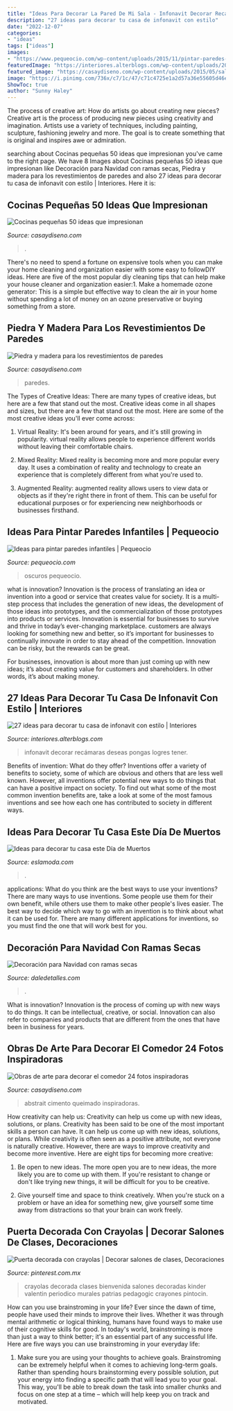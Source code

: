 ```yaml
---
title: "Ideas Para Decorar La Pared De Mi Sala - Infonavit Decorar Recámaras Deseas Pongas Logres Tener"
description: "27 ideas para decorar tu casa de infonavit con estilo"
date: "2022-12-07"
categories:
- "ideas"
tags: ["ideas"]
images:
- "https://www.pequeocio.com/wp-content/uploads/2015/11/pintar-paredes-2.jpg"
featuredImage: "https://interiores.alterblogs.com/wp-content/uploads/2017/01/27-ideas-para-decorar-tu-casa-de-infonavit-con-estilo-22.jpg"
featured_image: "https://casaydiseno.com/wp-content/uploads/2015/05/salon-moderno-pared-negra.jpg"
image: "https://i.pinimg.com/736x/c7/1c/47/c71c4725e1a2d57a36e55605d46eaf1d--material.jpg"
ShowToc: true
author: "Sunny Haley"
---
```



The process of creative art: How do artists go about creating new pieces?
Creative art is the process of producing new pieces using creativity and imagination. Artists use a variety of techniques, including painting, sculpture, fashioning jewelry and more. The goal is to create something that is original and inspires awe or admiration.

	

		
searching about Cocinas pequeñas 50 ideas que impresionan you've came to the right page. We have 8 Images about Cocinas pequeñas 50 ideas que impresionan like Decoración para Navidad con ramas secas, Piedra y madera para los revestimientos de paredes and also 27 ideas para decorar tu casa de infonavit con estilo | Interiores. Here it is:
		
    
## Cocinas Pequeñas 50 Ideas Que Impresionan

<img loading=lazy src="https://casaydiseno.com/wp-content/uploads/2015/07/cocinas-pequenas-modernas-barra-sillas-altas.jpeg" onerror="this.onerror=null;this.src='https://tse1.mm.bing.net/th?id=OIP.na7bwAYQxUhMnwCBScZbXQHaJ3&amp;pid=15.1';" alt="Cocinas pequeñas 50 ideas que impresionan">

_Source: casaydiseno.com_

>. 

	

There's no need to spend a fortune on expensive tools when you can make your home cleaning and organization easier with some easy to followDIY ideas. Here are five of the most popular diy cleaning tips that can help make your house cleaner and organization easier:1. Make a homemade ozone generator: This is a simple but effective way to clean the air in your home without spending a lot of money on an ozone preservative or buying something from a store.

    
## Piedra Y Madera Para Los Revestimientos De Paredes

<img loading=lazy src="https://casaydiseno.com/wp-content/uploads/2015/05/salon-moderno-pared-negra.jpg" onerror="this.onerror=null;this.src='https://tse1.mm.bing.net/th?id=OIP.uqJEqDcP9_E3u0ikmOhcPQHaE7&amp;pid=15.1';" alt="Piedra y madera para los revestimientos de paredes">

_Source: casaydiseno.com_

>paredes. 

	

The Types of Creative Ideas: There are many types of creative ideas, but here are a few that stand out the most.
Creative ideas come in all shapes and sizes, but there are a few that stand out the most. Here are some of the most creative ideas you'll ever come across:
1. Virtual Reality: It's been around for years, and it's still growing in popularity. virtual reality allows people to experience different worlds without leaving their comfortable chairs.

2. Mixed Reality: Mixed reality is becoming more and more popular every day. It uses a combination of reality and technology to create an experience that is completely different from what you're used to.

3. Augmented Reality: augmented reality allows users to view data or objects as if they're right there in front of them. This can be useful for educational purposes or for experiencing new neighborhoods or businesses firsthand.


    
## Ideas Para Pintar Paredes Infantiles | Pequeocio

<img loading=lazy src="https://www.pequeocio.com/wp-content/uploads/2015/11/pintar-paredes-2.jpg" onerror="this.onerror=null;this.src='https://tse1.mm.bing.net/th?id=OIP.fvJNQkEwUjc4au3AN1JLRAHaJ3&amp;pid=15.1';" alt="Ideas para pintar paredes infantiles | Pequeocio">

_Source: pequeocio.com_

>oscuros pequeocio. 

	

what is innovation?
Innovation is the process of translating an idea or invention into a good or service that creates value for society. It is a multi-step process that includes the generation of new ideas, the development of those ideas into prototypes, and the commercialization of those prototypes into products or services.
Innovation is essential for businesses to survive and thrive in today’s ever-changing marketplace. customers are always looking for something new and better, so it’s important for businesses to continually innovate in order to stay ahead of the competition. Innovation can be risky, but the rewards can be great.

For businesses, innovation is about more than just coming up with new ideas; it’s about creating value for customers and shareholders. In other words, it’s about making money.

    
## 27 Ideas Para Decorar Tu Casa De Infonavit Con Estilo | Interiores

<img loading=lazy src="https://interiores.alterblogs.com/wp-content/uploads/2017/01/27-ideas-para-decorar-tu-casa-de-infonavit-con-estilo-22.jpg" onerror="this.onerror=null;this.src='https://tse2.mm.bing.net/th?id=OIP.CSYk4Y1NE42X6YRIGuRstQHaE8&amp;pid=15.1';" alt="27 ideas para decorar tu casa de infonavit con estilo | Interiores">

_Source: interiores.alterblogs.com_

>infonavit decorar recámaras deseas pongas logres tener. 

	

Benefits of invention: What do they offer?
Inventions offer a variety of benefits to society, some of which are obvious and others that are less well known. However, all inventions offer potential new ways to do things that can have a positive impact on society. To find out what some of the most common invention benefits are, take a look at some of the most famous inventions and see how each one has contributed to society in different ways.

    
## Ideas Para Decorar Tu Casa Este Día De Muertos

<img loading=lazy src="https://eslamoda.com/wp-content/uploads/sites/2/2020/10/D19873E2-D20D-4987-B911-462D5723A932-600x1067.jpg" onerror="this.onerror=null;this.src='https://tse4.mm.bing.net/th?id=OIP.-cZEQPkh9NBs8iLBADEdHwHaNK&amp;pid=15.1';" alt="Ideas para decorar tu casa este Día de Muertos">

_Source: eslamoda.com_

>. 

	

applications: What do you think are the best ways to use your inventions?
There are many ways to use inventions. Some people use them for their own benefit, while others use them to make other people's lives easier. The best way to decide which way to go with an invention is to think about what it can be used for. There are many different applications for inventions, so you must find the one that will work best for you.

    
## Decoración Para Navidad Con Ramas Secas

<img loading=lazy src="https://i1.wp.com/www.daledetalles.com/wp-content/uploads/2016/10/decoracion-con-ramas-secas17.jpg?resize=554%2C831" onerror="this.onerror=null;this.src='https://tse2.mm.bing.net/th?id=OIP.es1bMtFfy15rJDHsfZ_c2QHaLH&amp;pid=15.1';" alt="Decoración para Navidad con ramas secas">

_Source: daledetalles.com_

>. 

	

What is innovation?
Innovation is the process of coming up with new ways to do things. It can be intellectual, creative, or social. Innovation can also refer to companies and products that are different from the ones that have been in business for years.

    
## Obras De Arte Para Decorar El Comedor 24 Fotos Inspiradoras

<img loading=lazy src="https://casaydiseno.com/wp-content/uploads/2016/12/obras-de-arte-marmol-pared-salon-diseno.jpg" onerror="this.onerror=null;this.src='https://tse4.mm.bing.net/th?id=OIP.Gi3XFZdR67H2mvMmScKhKQHaLH&amp;pid=15.1';" alt="Obras de arte para decorar el comedor 24 fotos inspiradoras">

_Source: casaydiseno.com_

>abstrait cimento queimado inspiradoras. 

	

How creativity can help us: Creativity can help us come up with new ideas, solutions, or plans.
Creativity has been said to be one of the most important skills a person can have. It can help us come up with new ideas, solutions, or plans. While creativity is often seen as a positive attribute, not everyone is naturally creative. However, there are ways to improve creativity and become more inventive. Here are eight tips for becoming more creative: 
1. Be open to new ideas. The more open you are to new ideas, the more likely you are to come up with them. If you're resistant to change or don't like trying new things, it will be difficult for you to be creative.

2. Give yourself time and space to think creatively. When you're stuck on a problem or have an idea for something new, give yourself some time away from distractions so that your brain can work freely.

    
## Puerta Decorada Con Crayolas | Decorar Salones De Clases, Decoraciones

<img loading=lazy src="https://i.pinimg.com/736x/c7/1c/47/c71c4725e1a2d57a36e55605d46eaf1d--material.jpg" onerror="this.onerror=null;this.src='https://tse1.mm.bing.net/th?id=OIP.rKob_vg9NAlkPzZQrOMzcQHaJ3&amp;pid=15.1';" alt="Puerta decorada con crayolas | Decorar salones de clases, Decoraciones">

_Source: pinterest.com.mx_

>crayolas decorada clases bienvenida salones decoradas kinder valentin periodico murales patrias pedagogic crayones pintocin. 

	

How can you use brainstroming in your life?
Ever since the dawn of time, people have used their minds to improve their lives. Whether it was through mental arithmetic or logical thinking, humans have found ways to make use of their cognitive skills for good. In today's world, brainstroming is more than just a way to think better; it's an essential part of any successful life. Here are five ways you can use brainstroming in your everyday life: 
1) Make sure you are using your thoughts to achieve goals. Brainstroming can be extremely helpful when it comes to achieving long-term goals. Rather than spending hours brainstorming every possible solution, put your energy into finding a specific path that will lead you to your goal. This way, you'll be able to break down the task into smaller chunks and focus on one step at a time – which will help keep you on track and motivated.

